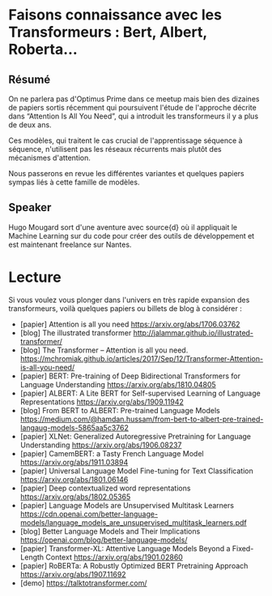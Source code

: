 # Faisons connaissance avec les Transformeurs : Bert, Albert, Roberta…

## Résumé

On ne parlera pas d'Optimus Prime dans ce meetup mais bien des dizaines de papiers sortis récemment qui poursuivent l'étude de l'approche décrite dans “Attention Is All You Need”, qui a introduit les transformeurs il y a plus de deux ans.

Ces modèles, qui traitent le cas crucial de l'apprentissage séquence à séquence, n'utilisent pas les réseaux récurrents mais plutôt des mécanismes d'attention.

Nous passerons en revue les différentes variantes et quelques papiers sympas liés à cette famille de modèles.

## Speaker

Hugo Mougard sort d'une aventure avec source{d} où il appliquait le Machine Learning sur du code pour créer des outils de développement et est maintenant freelance sur Nantes.

# Lecture

Si vous voulez vous plonger dans l'univers en très rapide expansion des transformeurs, voilà quelques papiers ou billets de blog à considérer :

* [papier] Attention is all you need https://arxiv.org/abs/1706.03762
* [blog] The illustrated transformer http://jalammar.github.io/illustrated-transformer/
* [blog] The Transformer – Attention is all you need. https://mchromiak.github.io/articles/2017/Sep/12/Transformer-Attention-is-all-you-need/
* [papier] BERT: Pre-training of Deep Bidirectional Transformers for Language Understanding https://arxiv.org/abs/1810.04805
* [papier] ALBERT: A Lite BERT for Self-supervised Learning of Language Representations https://arxiv.org/abs/1909.11942
* [blog] From BERT to ALBERT: Pre-trained Language Models https://medium.com/@hamdan.hussam/from-bert-to-albert-pre-trained-langaug-models-5865aa5c3762
* [papier] XLNet: Generalized Autoregressive Pretraining for Language Understanding https://arxiv.org/abs/1906.08237
* [papier] CamemBERT: a Tasty French Language Model https://arxiv.org/abs/1911.03894
* [papier] Universal Language Model Fine-tuning for Text Classification https://arxiv.org/abs/1801.06146
* [papier] Deep contextualized word representations https://arxiv.org/abs/1802.05365
* [papier] Language Models are Unsupervised Multitask Learners https://cdn.openai.com/better-language-models/language_models_are_unsupervised_multitask_learners.pdf
* [blog] Better Language Models
and Their Implications https://openai.com/blog/better-language-models/
* [papier] Transformer-XL: Attentive Language Models Beyond a Fixed-Length Context https://arxiv.org/abs/1901.02860
* [papier] RoBERTa: A Robustly Optimized BERT Pretraining Approach https://arxiv.org/abs/1907.11692
* [demo] https://talktotransformer.com/
